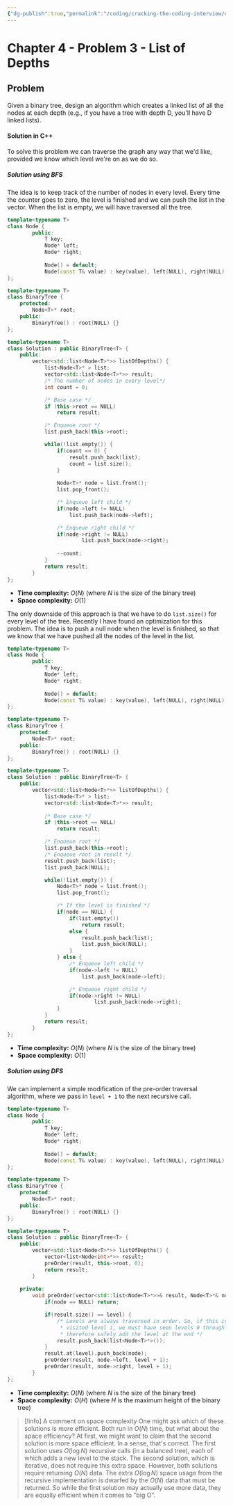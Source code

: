 ```yaml
---
{"dg-publish":true,"permalink":"/coding/cracking-the-coding-interview/chapter-4/problem-3-list-of-depths/"}
---
```


# Chapter 4 - Problem 3 - List of Depths
## Problem
Given a binary tree, design an algorithm which creates a linked list of all the nodes at each depth (e.g., if you have a tree with depth D, you'll have D linked lists).

#### Solution in C++
To solve this problem we can traverse the graph any way that we'd like, provided we know which level we're on as we do so.
##### Solution using BFS
The idea is to keep track of the number of nodes in every level. Every time the counter goes to zero, the level is finished and we can push the list in the vector. When the list is empty, we will have traversed all the tree.
```cpp
template<typename T>
class Node {
        public:
            T key;
            Node* left;
            Node* right;
            
            Node() = default;
            Node(const T& value) : key(value), left(NULL), right(NULL) {}
};

template<typename T>    
class BinaryTree {
    protected:
        Node<T>* root;
    public:
        BinaryTree() : root(NULL) {}
};

template<typename T>    
class Solution : public BinaryTree<T> {
    public:
        vector<std::list<Node<T>*>> listOfDepths() {           
            list<Node<T>* > list;
            vector<std::list<Node<T>*>> result;
            /* The number of nodes in every level*/
            int count = 0;

            /* Base case */
            if (this->root == NULL)
                return result;

            /* Enqueue root */
            list.push_back(this->root);

            while(!list.empty()) {
                if(count == 0) {
                    result.push_back(list);
                    count = list.size();
                }
        
                Node<T>* node = list.front();
                list.pop_front();

                /* Enqueue left child */
                if(node->left != NULL)
                    list.push_back(node->left);

                /* Enqueue right child */
                if(node->right != NULL)
                        list.push_back(node->right);
                
                --count;
            }
            return result;
        }
};
```
- **Time complexity:** $O(N)$ (where _N_ is the size of the binary tree)
- **Space complexity:** $O(1)$

The only downside of this approach is that we have to do `list.size()` for every level of the tree. Recently I have found an optimization for this problem. The idea is to push a null node when the level is finished, so that we know that we have pushed all the nodes of the level in the list.

```cpp
template<typename T>
class Node {
        public:
            T key;
            Node* left;
            Node* right;
            
            Node() = default;
            Node(const T& value) : key(value), left(NULL), right(NULL) {}
};

template<typename T>    
class BinaryTree {
    protected:
        Node<T>* root;
    public:
        BinaryTree() : root(NULL) {}
};

template<typename T>    
class Solution : public BinaryTree<T> {
    public:
        vector<std::list<Node<T>*>> listOfDepths() {           
            list<Node<T>* > list;
            vector<std::list<Node<T>*>> result;
            
            /* Base case */
            if (this->root == NULL)
                return result;

            /* Enqueue root */
            list.push_back(this->root);
            /* Enqueue root in result */
            result.push_back(list);
            list.push_back(NULL);

            while(!list.empty()) {
                Node<T>* node = list.front();
                list.pop_front();

	            /* If the level is finished */
                if(node == NULL) {
                    if(list.empty())
                        return result;
                    else {
                        result.push_back(list);
                        list.push_back(NULL);
                    }
                } else {
                    /* Enqueue left child */
                    if(node->left != NULL)
                        list.push_back(node->left);

                    /* Enqueue right child */
                    if(node->right != NULL)
                            list.push_back(node->right);
                }
            }
            return result;
        }
};
```
- **Time complexity:** $O(N)$ (where _N_ is the size of the binary tree)
- **Space complexity:** $O(1)$

##### Solution using DFS
We can implement a simple modification of the pre-order traversal algorithm, where we pass in `level + 1` to the next recursive call.
```cpp
template<typename T>
class Node {
        public:
            T key;
            Node* left;
            Node* right;
            
            Node() = default;
            Node(const T& value) : key(value), left(NULL), right(NULL) {}
};

template<typename T>    
class BinaryTree {
    protected:
        Node<T>* root;
    public:
        BinaryTree() : root(NULL) {}
};

template<typename T>    
class Solution : public BinaryTree<T> {
	public:
        vector<std::list<Node<T>*>> listOfDepths() {
            vector<list<Node<int>*>> result;
            preOrder(result, this->root, 0);
            return result;
        }
        
    private:
        void preOrder(vector<std::list<Node<T>*>>& result, Node<T>*& node, unsigned int level) {
            if(node == NULL) return;

            if(result.size() == level) {
                /* Levels are always traversed in order. So, if this is the first time we've
                 * visited level i, we must have seen levels 0 through i - 1. We can
                 * therefore safely add the level at the end */
                result.push_back(list<Node<T>*>());
            } 
            result.at(level).push_back(node);
            preOrder(result, node->left, level + 1);
            preOrder(result, node->right, level + 1);
        }
};
```
- **Time complexity:** $O(N)$ (where _N_ is the size of the binary tree)
- **Space complexity:** $O(H)$ (where _H_ is the maximum height of the binary tree)

>[!info] A comment on space complexity
> One might ask which of these solutions is more efficient. Both run in $O(N)$ time, but what about the space efficiency? At first, we might want to claim that the second solution is more space efficient.
In a sense, that's correct. The first solution uses $O(\log N)$ recursive calls (in a balanced tree), each of which adds a new level to the stack. The second solution, which is iterative, does not require this extra space.
However, both solutions require returning $O(N)$ data. The extra $O(\log N)$ space usage from the recursive implementation is dwarfed by the $O(N)$ data that must be returned. So while the first solution may actually use more data, they are equally efficient when it comes to "big O".